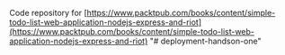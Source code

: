 Code repository for [https://www.packtpub.com/books/content/simple-todo-list-web-application-nodejs-express-and-riot](https://www.packtpub.com/books/content/simple-todo-list-web-application-nodejs-express-and-riot)
"# deployment-handson-one" 
